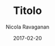 ---
title: "Titolo"
author: [Nicola Ravaganan]
date: "2017-02-20"
subject: "Markdown"
keywords: [Markdown, Example]
lang: "it"
...